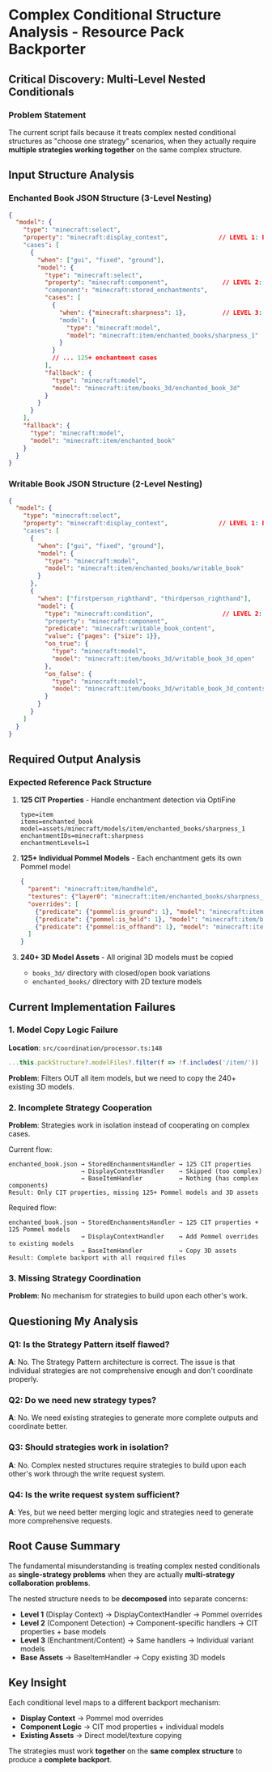 # Complex Conditional Structure Analysis - Resource Pack Backporter

## Critical Discovery: Multi-Level Nested Conditionals

### Problem Statement

The current script fails because it treats complex nested conditional structures as "choose one strategy" scenarios, when they actually require **multiple strategies working together** on the same complex structure.

## Input Structure Analysis

### Enchanted Book JSON Structure (3-Level Nesting)

```json
{
  "model": {
    "type": "minecraft:select",
    "property": "minecraft:display_context",              // LEVEL 1: Display Context
    "cases": [
      {
        "when": ["gui", "fixed", "ground"],
        "model": {
          "type": "minecraft:select", 
          "property": "minecraft:component",               // LEVEL 2: Component Detection
          "component": "minecraft:stored_enchantments",
          "cases": [
            {
              "when": {"minecraft:sharpness": 1},          // LEVEL 3: Enchantment + Level
              "model": {
                "type": "minecraft:model", 
                "model": "minecraft:item/enchanted_books/sharpness_1"
              }
            }
            // ... 125+ enchantment cases
          ],
          "fallback": {
            "type": "minecraft:model", 
            "model": "minecraft:item/books_3d/enchanted_book_3d"
          }
        }
      }
    ],
    "fallback": {
      "type": "minecraft:model", 
      "model": "minecraft:item/enchanted_book"
    }
  }
}
```

### Writable Book JSON Structure (2-Level Nesting)

```json
{
  "model": {
    "type": "minecraft:select",
    "property": "minecraft:display_context",              // LEVEL 1: Display Context
    "cases": [
      {
        "when": ["gui", "fixed", "ground"],
        "model": {
          "type": "minecraft:model",
          "model": "minecraft:item/enchanted_books/writable_book"
        }
      },
      {
        "when": ["firstperson_righthand", "thirdperson_righthand"],
        "model": {
          "type": "minecraft:condition",                   // LEVEL 2: Component Condition
          "property": "minecraft:component",
          "predicate": "minecraft:writable_book_content",
          "value": {"pages": {"size": 1}},
          "on_true": {
            "type": "minecraft:model",
            "model": "minecraft:item/books_3d/writable_book_3d_open"
          },
          "on_false": {
            "type": "minecraft:model",
            "model": "minecraft:item/books_3d/writable_book_3d_contents_open"
          }
        }
      }
    ]
  }
}
```

## Required Output Analysis

### Expected Reference Pack Structure

1. **125 CIT Properties** - Handle enchantment detection via OptiFine
   ```properties
   type=item
   items=enchanted_book
   model=assets/minecraft/models/item/enchanted_books/sharpness_1
   enchantmentIDs=minecraft:sharpness
   enchantmentLevels=1
   ```

2. **125+ Individual Pommel Models** - Each enchantment gets its own Pommel model
   ```json
   {
     "parent": "minecraft:item/handheld",
     "textures": {"layer0": "minecraft:item/enchanted_books/sharpness_1"},
     "overrides": [
       {"predicate": {"pommel:is_ground": 1}, "model": "minecraft:item/enchanted_books/sharpness_1"},
       {"predicate": {"pommel:is_held": 1}, "model": "minecraft:item/books_3d/sharpness_3d_open"},
       {"predicate": {"pommel:is_offhand": 1}, "model": "minecraft:item/books_3d/sharpness_3d"}
     ]
   }
   ```

3. **240+ 3D Model Assets** - All original 3D models must be copied
   - `books_3d/` directory with closed/open book variations
   - `enchanted_books/` directory with 2D texture models

## Current Implementation Failures

### 1. Model Copy Logic Failure
**Location**: `src/coordination/processor.ts:148`
```typescript
...this.packStructure?.modelFiles?.filter(f => !f.includes('/item/')) || []
```
**Problem**: Filters OUT all item models, but we need to copy the 240+ existing 3D models.

### 2. Incomplete Strategy Cooperation
**Problem**: Strategies work in isolation instead of cooperating on complex cases.

Current flow:
```
enchanted_book.json → StoredEnchanmentsHandler → 125 CIT properties
                    → DisplayContextHandler    → Skipped (too complex)
                    → BaseItemHandler          → Nothing (has complex components)
Result: Only CIT properties, missing 125+ Pommel models and 3D assets
```

Required flow:
```
enchanted_book.json → StoredEnchanmentsHandler → 125 CIT properties + 125 Pommel models
                    → DisplayContextHandler    → Add Pommel overrides to existing models
                    → BaseItemHandler          → Copy 3D assets
Result: Complete backport with all required files
```

### 3. Missing Strategy Coordination
**Problem**: No mechanism for strategies to build upon each other's work.

## Questioning My Analysis

### Q1: Is the Strategy Pattern itself flawed?
**A**: No. The Strategy Pattern architecture is correct. The issue is that individual strategies are not comprehensive enough and don't coordinate properly.

### Q2: Do we need new strategy types?
**A**: No. We need existing strategies to generate more complete outputs and coordinate better.

### Q3: Should strategies work in isolation?
**A**: No. Complex nested structures require strategies to build upon each other's work through the write request system.

### Q4: Is the write request system sufficient?
**A**: Yes, but we need better merging logic and strategies need to generate more comprehensive requests.

## Root Cause Summary

The fundamental misunderstanding is treating complex nested conditionals as **single-strategy problems** when they are actually **multi-strategy collaboration problems**. 

The nested structure needs to be **decomposed** into separate concerns:
- **Level 1** (Display Context) → DisplayContextHandler → Pommel overrides
- **Level 2** (Component Detection) → Component-specific handlers → CIT properties + base models  
- **Level 3** (Enchantment/Content) → Same handlers → Individual variant models
- **Base Assets** → BaseItemHandler → Copy existing 3D models

## Key Insight

Each conditional level maps to a different backport mechanism:
- **Display Context** → Pommel mod overrides
- **Component Logic** → CIT mod properties + individual models
- **Existing Assets** → Direct model/texture copying

The strategies must work **together** on the **same complex structure** to produce a **complete backport**.
